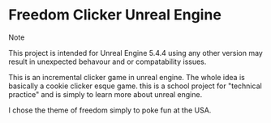# Freedom Clicker Unreal Engine
> [!NOTE]  
> This project is intended for Unreal Engine 5.4.4 using any other version
> may result in unexpected behavour and or compatability issues.

This is an incremental clicker game in unreal engine. The whole idea is basically a cookie clicker esque game.
this is a school project for "technical practice" and is simply to learn more about unreal engine.

I chose the theme of freedom simply to poke fun at the USA.